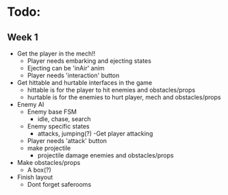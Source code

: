 # Todo:

## Week 1
- Get the player in the mech!!
	- Player needs embarking and ejecting states
	- Ejecting can be 'inAir' anim
	- Player needs 'interaction' button
- Get hittable and hurtable interfaces in the game
	- hittable is for the player to hit enemies and obstacles/props
	- hurtable is for the enemies to hurt player, mech and obstacles/props
- Enemy AI
	- Enemy base FSM
		- idle, chase, search
	- Enemy specific states
		- attacks, jumping(?)
-Get player attacking
	- Player needs 'attack' button
	- make projectile
		- projectile damage enemies and obstacles/props
- Make obstacles/props
	- A box(?)
- Finish layout
	- Dont forget saferooms